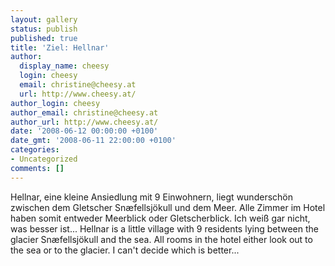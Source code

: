 ```yaml
---
layout: gallery
status: publish
published: true
title: 'Ziel: Hellnar'
author:
  display_name: cheesy
  login: cheesy
  email: christine@cheesy.at
  url: http://www.cheesy.at/
author_login: cheesy
author_email: christine@cheesy.at
author_url: http://www.cheesy.at/
date: '2008-06-12 00:00:00 +0100'
date_gmt: '2008-06-11 22:00:00 +0100'
categories:
- Uncategorized
comments: []
---
```

<!--:de-->Hellnar, eine kleine Ansiedlung mit 9 Einwohnern, liegt wunderschön zwischen dem Gletscher Snæfellsjökull und dem Meer. Alle Zimmer im Hotel haben somit entweder Meerblick oder Gletscherblick. Ich weiß gar nicht, was besser ist...
<!--:--><!--:en-->Hellnar is a little village with 9 residents lying between the glacier Snæfellsjökull and the sea. All rooms in the hotel either look out to the sea or to the glacier. I can't decide which is better...
<!--:-->
